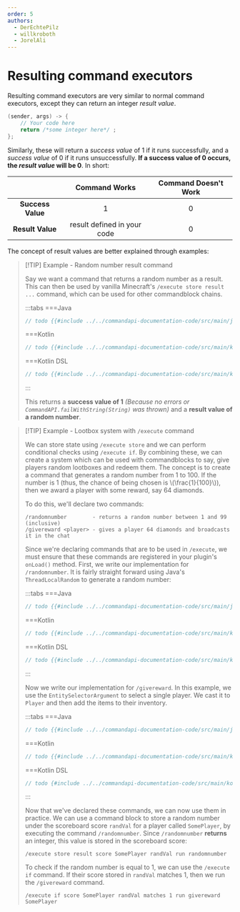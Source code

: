 ```yaml
---
order: 5
authors:
  - DerEchtePilz
  - willkroboth
  - JorelAli
---
```


# Resulting command executors

Resulting command executors are very similar to normal command executors, except they can return an integer _result value_.

```java
(sender, args) -> {
    // Your code here
    return /*some integer here*/ ;
};
```

Similarly, these will return a _success value_ of 1 if it runs successfully, and a _success value_ of 0 if it runs unsuccessfully. **If a success value of 0 occurs, the _result value_ will be 0**. In short:

|                   |        Command Works        | Command Doesn't Work |
|:-----------------:|:---------------------------:|:--------------------:|
| **Success Value** |              1              |          0           |
| **Result Value**  | result defined in your code |          0           |

The concept of result values are better explained through examples:

> [!TIP] Example - Random number result command
> 
> Say we want a command that returns a random number as a result. This can then be used by vanilla Minecraft's `/execute store result ...` command, which can be used for other commandblock chains.
> 
> :::tabs
> ===Java
> ```java
> // todo {{#include ../../commandapi-documentation-code/src/main/java/dev/jorel/commandapi/examples/java/Examples.java:resultingCommandExecutors1}}
> ```
> ===Kotlin
> ```kotlin
> // todo {{#include ../../commandapi-documentation-code/src/main/kotlin/dev/jorel/commandapi/examples/kotlin/Examples.kt:resultingCommandExecutors1}}
> ```
> ===Kotlin DSL
> ```kotlin
> // todo {{#include ../../commandapi-documentation-code/src/main/kotlin/dev/jorel/commandapi/examples/kotlin/ExamplesKotlinDSL.kt:resultingCommandExecutors1}}
> ```
> :::
> 
> This returns a **success value of 1** _(Because no errors or `CommandAPI.failWithString(String)` was thrown)_ and a **result value of a random number**.
> 

> [!TIP] Example - Lootbox system with <code>/execute</code> command
> 
> We can store state using `/execute store` and we can perform conditional checks using `/execute if`. By combining these, we can create a system which can be used with commandblocks to say, give players random lootboxes and redeem them. The concept is to create a command that generates a random number from 1 to 100. If the number is 1 (thus, the chance of being chosen is \\(\frac{1}{100}\\)), then we award a player with some reward, say 64 diamonds.
> 
> To do this, we'll declare two commands:
> 
> ```mccmd
> /randomnumber        - returns a random number between 1 and 99 (inclusive)
> /givereward <player> - gives a player 64 diamonds and broadcasts it in the chat
> ```
> 
> Since we're declaring commands that are to be used in `/execute`, we must ensure that these commands are registered in your plugin's `onLoad()` method. First, we write our implementation for `/randomnumber`. It is fairly straight forward using Java's `ThreadLocalRandom` to generate a random number:
> 
> :::tabs
> ===Java
> ```java
> // todo {{#include ../../commandapi-documentation-code/src/main/java/dev/jorel/commandapi/examples/java/Examples.java:resultingCommandExecutors2}}
> ```
> ===Kotlin
> ```kotlin
> // todo {{#include ../../commandapi-documentation-code/src/main/kotlin/dev/jorel/commandapi/examples/kotlin/Examples.kt:resultingCommandExecutors2}}
> ```
> ===Kotlin DSL
> ```kotlin
> // todo {{#include ../../commandapi-documentation-code/src/main/kotlin/dev/jorel/commandapi/examples/kotlin/ExamplesKotlinDSL.kt:resultingCommandExecutors2}}
> ```
> :::
> 
> Now we write our implementation for `/givereward`. In this example, we use the `EntitySelectorArgument` to select a single player. We cast it to `Player` and then add the items to their inventory.
> 
> :::tabs
> ===Java
> ```java
> // todo {{#include ../../commandapi-documentation-code/src/main/java/dev/jorel/commandapi/examples/java/Examples.java:resultingCommandExecutors3}}
> ```
> ===Kotlin
> ```kotlin
> // todo {{#include ../../commandapi-documentation-code/src/main/kotlin/dev/jorel/commandapi/examples/kotlin/Examples.kt:resultingCommandExecutors3}}
> ```
> ===Kotlin DSL
> ```kotlin
> // todo {#include ../../commandapi-documentation-code/src/main/kotlin/dev/jorel/commandapi/examples/kotlin/ExamplesKotlinDSL.kt:resultingCommandExecutors3}}
> ```
> :::
> 
> Now that we've declared these commands, we can now use them in practice. We can use a command block to store a random number under the scoreboard score `randVal` for a player called `SomePlayer`, by executing the command `/randomnumber`. Since `/randomnumber` **returns** an integer, this value is stored in the scoreboard score:
> 
> ```mccmd
> /execute store result score SomePlayer randVal run randomnumber
> ```
> 
> To check if the random number is equal to 1, we can use the `/execute if` command. If their score stored in `randVal` matches 1, then we run the `/givereward` command.
> 
> ```mccmd
> /execute if score SomePlayer randVal matches 1 run givereward SomePlayer
> ```
> 
